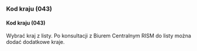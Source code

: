 ### Kod kraju (043)

#### Kod kraju (043)
Wybrać kraj z listy. Po konsultacji z Biurem Centralnym RISM do listy można dodać dodatkowe kraje.
